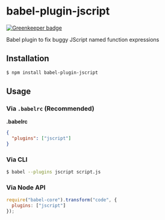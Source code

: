 # babel-plugin-jscript

[![Greenkeeper badge](https://badges.greenkeeper.io/benjamn/babel-plugin-jscript.svg)](https://greenkeeper.io/)

Babel plugin to fix buggy JScript named function expressions

## Installation

```sh
$ npm install babel-plugin-jscript
```

## Usage

### Via `.babelrc` (Recommended)

**.babelrc**

```json
{
  "plugins": ["jscript"]
}
```

### Via CLI

```sh
$ babel --plugins jscript script.js
```

### Via Node API

```javascript
require("babel-core").transform("code", {
  plugins: ["jscript"]
});
```

